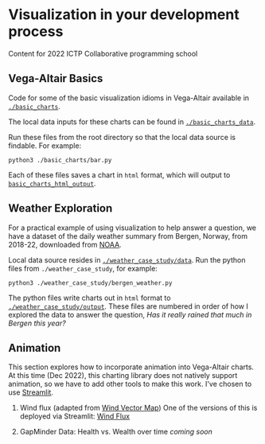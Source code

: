 # Visualization in your development process 

Content for 2022 ICTP Collaborative programming school

## Vega-Altair Basics 

Code for some of the basic visualization idioms in Vega-Altair available in [`./basic_charts`](./basic_charts/). 

The local data inputs for these charts can be found in [`./basic_charts_data`](./basic_charts_data/). 

Run these files from the root directory so that the local data source is findable. For example: 

    python3 ./basic_charts/bar.py

Each of these files saves a chart in `html` format, which will output to [`basic_charts_html_output`](./basic_charts_html_output/).

## Weather Exploration

For a practical example of using visualization to help answer a question, we have a dataset of the daily weather summary from Bergen, Norway, from 2018-22, downloaded from [NOAA](https://www.ncdc.noaa.gov/cdo-web/datasets). 

Local data source resides in [`./weather_case_study/data`](./weather_case_study/data). Run the python files from `./weather_case_study`, for example:

    python3 ./weather_case_study/bergen_weather.py

The python files write charts out in `html` format to [`./weather_case_study/output`](./weather_case_study/output). These files are numbered in order of how I explored the data to answer the question, *Has it really rained that much in Bergen this year?*


## Animation

This section explores how to incorporate animation into Vega-Altair charts. At this time (Dec 2022), this charting library does not natively support animation, so we have to add other tools to make this work. I've chosen to use [Streamlit](https://docs.streamlit.io/).

1. Wind flux (adapted from [Wind Vector Map](https://altair-viz.github.io/gallery/wind_vector_map.html))
One of the versions of this is deployed via Streamlit: [Wind Flux](https://lauragarrison87-learn-alta-animationwind-steps-btn-slide-2a6u5v.streamlit.app/)

2. GapMinder Data: Health vs. Wealth over time  *coming soon*